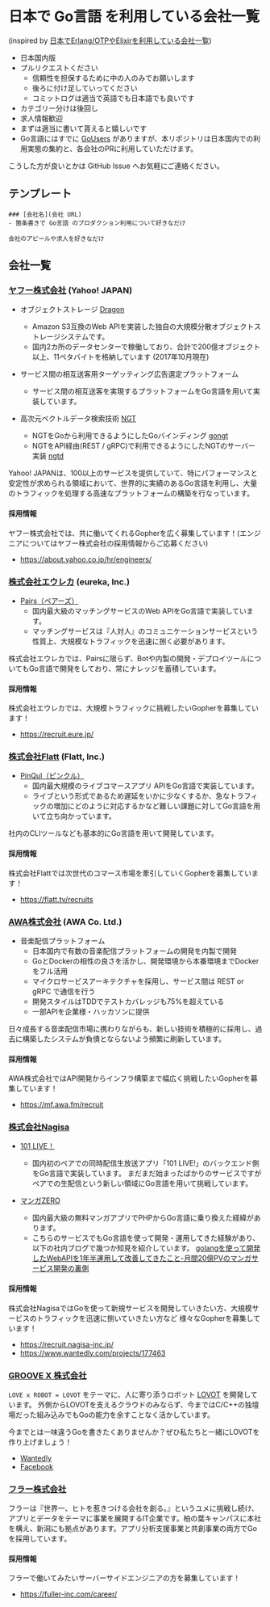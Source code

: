# 日本で Go言語 を利用している会社一覧

(inspired by [日本でErlang/OTPやElixirを利用している会社一覧](https://github.com/voluntas/japanese-erlang-elixir-companies))

- 日本国内版
- プルリクエストください
    - 信頼性を担保するために中の人のみでお願いします
    - 後ろに付け足していってください
    - コミットログは適当で英語でも日本語でも良いです
- カテゴリー分けは後回し
- 求人情報歓迎
- まずは適当に書いて貰えると嬉しいです
- Go言語にはすでに [GoUsers](https://github.com/golang/go/wiki/GoUsers) がありますが、本リポジトリは日本国内での利用実態の集約と、各会社のPRに利用していただけます。

こうした方が良いとかは GitHub Issue へお気軽にご連絡ください。


## テンプレート

```
### [会社名](会社 URL)
- 箇条書きで Go言語 のプロダクション利用について好きなだけ

会社のアピールや求人を好きなだけ
```

## 会社一覧

### [ヤフー株式会社](https://www.yahoo.co.jp) (Yahoo! JAPAN)

- オブジェクトストレージ [Dragon](https://techblog.yahoo.co.jp/architecture/dragon-object-storage-architecture/)
    - Amazon S3互換のWeb APIを実装した独自の大規模分散オブジェクトストレージシステムです。
    - 国内2カ所のデータセンターで稼働しており、合計で200億オブジェクト以上、11ペタバイトを格納しています (2017年10月現在)
    
- サービス間の相互送客用ターゲッティング広告選定プラットフォーム
    - サービス間の相互送客を実現するプラットフォームをGo言語を用いて実装しています。

- 高次元ベクトルデータ検索技術 [NGT](https://techblog.yahoo.co.jp/lab/searchlab/ngt-1.0.0/)
    - NGTをGoから利用できるようにしたGoバインディング [gongt](https://github.com/yahoojapan/gongt)
    - NGTをAPI経由(REST / gRPC)で利用できるようにしたNGTのサーバー実装 [ngtd](https://github.com/yahoojapan/ngtd)

Yahoo! JAPANは、100以上のサービスを提供していて、特にパフォーマンスと安定性が求められる領域において、世界的に実績のあるGo言語を利用し、大量のトラフィックを処理する高速なプラットフォームの構築を行なっています。

#### 採用情報
ヤフー株式会社では、共に働いてくれるGopherを広く募集しています！(エンジニアについてはヤフー株式会社の採用情報からご応募ください)
- https://about.yahoo.co.jp/hr/engineers/


### [株式会社エウレカ](https://eure.jp) (eureka, Inc.)

- [Pairs（ペアーズ）](https://www.pairs.lv/)
    - 国内最大級のマッチングサービスのWeb APIをGo言語で実装しています。
    - マッチングサービスは『人対人』のコミュニケーションサービスという性質上、大規模なトラフィックを迅速に捌く必要があります。

株式会社エウレカでは、Pairsに限らず、Botや内製の開発・デプロイツールについてもGo言語で開発をしており、常にナレッジを蓄積しています。

#### 採用情報

株式会社エウレカでは、大規模トラフィックに挑戦したいGopherを募集しています！
- https://recruit.eure.jp/

### [株式会社Flatt](https://flatt.tv) (Flatt, Inc.)

- [PinQul（ピンクル）](https://pinqul.tv/)
    - 国内最大規模のライブコマースアプリ APIをGo言語で実装しています。
    - ライブという形式であるため遅延をいかに少なくするか、急なトラフィックの増加にどのように対応するかなど難しい課題に対してGo言語を用いて立ち向かっています。

社内のCLIツールなども基本的にGo言語を用いて開発しています。
#### 採用情報

株式会社Flattでは次世代のコマース市場を牽引していくGopherを募集しています！
- https://flatt.tv/recruits


### [AWA株式会社](https://awa.fm) (AWA Co. Ltd.)

- 音楽配信プラットフォーム
    - 日本国内で有数の音楽配信プラットフォームの開発を内製で開発
    - GoとDockerの相性の良さを活かし、開発環境から本番環境までDockerをフル活用
    - マイクロサービスアーキテクチャを採用し、サービス間は REST or gRPC で通信を行う
    - 開発スタイルはTDDでテストカバレッジも75%を超えている
    - 一部APIを企業様・ハッカソンに提供

日々成長する音楽配信市場に携わりながらも、新しい技術を積極的に採用し、過去に構築したシステムが負債とならないよう頻繁に刷新しています。

#### 採用情報

AWA株式会社ではAPI開発からインフラ構築まで幅広く挑戦したいGopherを募集しています！
- https://mf.awa.fm/recruit


### [株式会社Nagisa](https://nagisa-inc.jp/)

- [101 LIVE！](https://itunes.apple.com/us/app/101-live-%E3%83%AF%E3%83%B3%E3%82%AA%E3%83%BC%E3%83%AF%E3%83%B3%E3%83%A9%E3%82%A4%E3%83%96/id1223833186?mt=8)
    - 国内初のペアでの同時配信生放送アプリ「101 LIVE!」のバックエンド側をGo言語で実装しています。 まだまだ始まったばかりのサービスですがペアでの生配信という新しい領域にGo言語を用いて挑戦しています。 

- [マンガZERO](https://manga-zero.coroco3.com/)
    - 国内最大級の無料マンガアプリでPHPからGo言語に乗り換えた経緯があります。
    - こちらのサービスでもGo言語を使って開発・運用してきた経験があり、以下の社内ブログで幾つか知見を紹介しています。
    [golangを使って開発したWebAPIを1年半運用して改善してきたこと-月間20億PVのマンガサービス開発の裏側](https://blog.nagisa-inc.jp/archives/1134)

#### 採用情報
株式会社NagisaではGoを使って新規サービスを開発していきたい方、大規模サービスのトラフィックを迅速に捌いていきたい方など 様々なGopherを募集しています！

- https://recruit.nagisa-inc.jp/
- https://www.wantedly.com/projects/177463


### [GROOVE X 株式会社](http://www.groove-x.com/)

`LOVE x ROBOT = LOVOT` をテーマに、人に寄り添うロボット [LOVOT](http://www.groove-x.com/#lovot) を開発しています。
外側からLOVOTを支えるクラウドのみならず、今まではC/C++の独壇場だった組み込みでもGoの能力を余すことなく活かしています。

今までとは一味違うGoを書きたくありませんか？ぜひ私たちと一緒にLOVOTを作り上げましょう！

- [Wantedly](https://www.wantedly.com/companies/groove-x)
- [Facebook](https://www.facebook.com/GROOVEX.Robot/)

### [フラー株式会社](https://fuller-inc.com/)

フラーは『世界一、ヒトを惹きつける会社を創る。』というユメに挑戦し続け、アプリとデータをテーマに事業を展開するIT企業です。柏の葉キャンパスに本社を構え、新潟にも拠点があります。アプリ分析支援事業と共創事業の両方でGoを採用しています。


#### 採用情報

フラーで働いてみたいサーバーサイドエンジニアの方を募集しています！
- https://fuller-inc.com/career/


